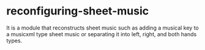 # reconfiguring-sheet-music
It is a module that reconstructs sheet music such as adding a musical key to a musicxml type sheet music or separating it into left, right, and both hands types.
